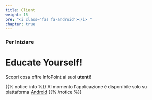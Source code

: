```yaml
---
title: Client
weight: 15
pre: "<i class='fas fa-android'></i> "
chapter: true
---
```


### Per Iniziare
# Educate Yourself!

Scopri cosa offre InfoPoint ai suoi **utenti**!

{{% notice info %}}
Al momento l'applicazione è disponibile solo su piattaforma [Android](https://www.android.com/intl/it_it/)
{{% /notice %}}
